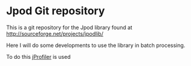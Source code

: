 Jpod Git repository
===================

This is a git repository for the Jpod library found at 
http://sourceforge.net/projects/jpodlib/ 

Here I will do some developments to use the library in batch processing.

To do this [jProfiler](http://docutils.sourceforge.net/rst.html) is used 